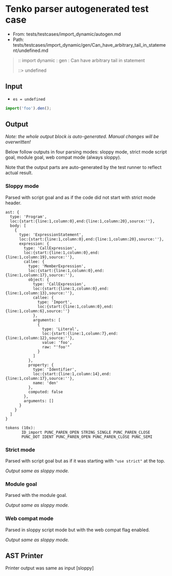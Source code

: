 # Tenko parser autogenerated test case

- From: tests/testcases/import_dynamic/autogen.md
- Path: tests/testcases/import_dynamic/gen/Can_have_arbitrary_tail_in_statement/undefined.md

> :: import dynamic : gen : Can have arbitrary tail in statement
>
> ::> undefined

## Input

- `es = undefined`

`````js
import('foo').den();
`````

## Output

_Note: the whole output block is auto-generated. Manual changes will be overwritten!_

Below follow outputs in four parsing modes: sloppy mode, strict mode script goal, module goal, web compat mode (always sloppy).

Note that the output parts are auto-generated by the test runner to reflect actual result.

### Sloppy mode

Parsed with script goal and as if the code did not start with strict mode header.

`````
ast: {
  type: 'Program',
  loc:{start:{line:1,column:0},end:{line:1,column:20},source:''},
  body: [
    {
      type: 'ExpressionStatement',
      loc:{start:{line:1,column:0},end:{line:1,column:20},source:''},
      expression: {
        type: 'CallExpression',
        loc:{start:{line:1,column:0},end:{line:1,column:19},source:''},
        callee: {
          type: 'MemberExpression',
          loc:{start:{line:1,column:0},end:{line:1,column:17},source:''},
          object: {
            type: 'CallExpression',
            loc:{start:{line:1,column:0},end:{line:1,column:13},source:''},
            callee: {
              type: 'Import',
              loc:{start:{line:1,column:0},end:{line:1,column:6},source:''}
            },
            arguments: [
              {
                type: 'Literal',
                loc:{start:{line:1,column:7},end:{line:1,column:12},source:''},
                value: 'foo',
                raw: "'foo'"
              }
            ]
          },
          property: {
            type: 'Identifier',
            loc:{start:{line:1,column:14},end:{line:1,column:17},source:''},
            name: 'den'
          },
          computed: false
        },
        arguments: []
      }
    }
  ]
}

tokens (10x):
       ID_import PUNC_PAREN_OPEN STRING_SINGLE PUNC_PAREN_CLOSE
       PUNC_DOT IDENT PUNC_PAREN_OPEN PUNC_PAREN_CLOSE PUNC_SEMI
`````

### Strict mode

Parsed with script goal but as if it was starting with `"use strict"` at the top.

_Output same as sloppy mode._

### Module goal

Parsed with the module goal.

_Output same as sloppy mode._

### Web compat mode

Parsed in sloppy script mode but with the web compat flag enabled.

_Output same as sloppy mode._

## AST Printer

Printer output was same as input [sloppy]
